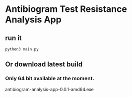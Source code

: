 # Antibiogram Test Resistance Analysis App
## run it
```term
python3 main.py 
```
## Or download latest build
### Only 64 bit available at the moment.
antibiogram-analysis-app-0.0.1-amd64.exe
